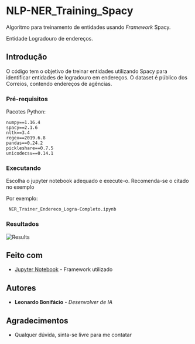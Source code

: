 # NLP-NER_Training_Spacy

Algoritmo para treinamento de entidades usando *Framework* Spacy.

Entidade Logradouro de endereços.

## Introdução

O código tem o objetivo de treinar entidades utilizando Spacy para identificar entidades de logradouro em endereços. O dataset é público dos Correios, contendo endereços de agências.

### Pré-requisitos

Pacotes Python:

```
numpy==1.16.4
spacy==2.1.6
nltk==3.4
regex==2019.6.8
pandas==0.24.2
pickleshare==0.7.5
unicodecsv==0.14.1
```

### Executando

Escolha o jupyter notebook adequado e execute-o. Recomenda-se o citado no exemplo

Por exemplo:
```
 NER_Trainer_Endereco_Logra-Completo.ipynb
```

### Resultados

![Results](https://user-images.githubusercontent.com/42444599/71818143-e67d7300-3066-11ea-9c55-4d42f95c3de0.png)

## Feito com

* [Jupyter Notebook](https://jupyter.org/) - Framework utilizado


## Autores

* **Leonardo Bonifácio** - *Desenvolver de IA*


## Agradecimentos

* Qualquer dúvida, sinta-se livre para me contatar
